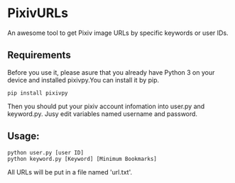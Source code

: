 # PixivURLs
An awesome tool to get Pixiv image URLs by specific keywords or user IDs.

## Requirements
Before you use it, please asure that you already have Python 3 on your device and installed pixivpy.You can install it by pip.
```
pip install pixivpy
```
Then you should put your pixiv account infomation into user.py and keyword.py. Jusy edit variables named username and password.

## Usage:
```
python user.py [user ID] 
python keyword.py [Keyword] [Minimum Bookmarks]
```
All URLs will be put in a file named 'url.txt'.
